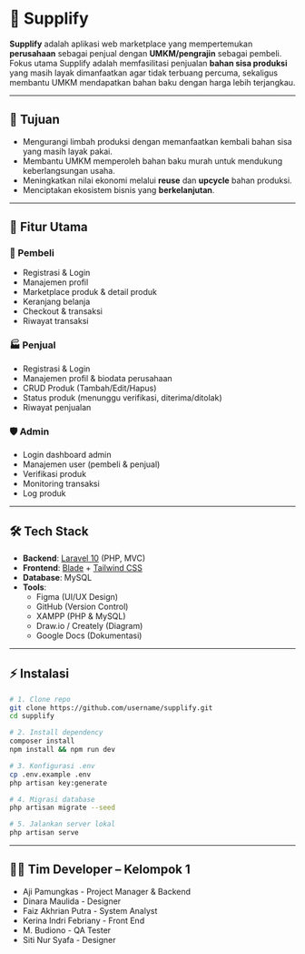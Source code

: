 # 🌱 Supplify

**Supplify** adalah aplikasi web marketplace yang mempertemukan **perusahaan** sebagai penjual dengan **UMKM/pengrajin** sebagai pembeli.  
Fokus utama Supplify adalah memfasilitasi penjualan **bahan sisa produksi** yang masih layak dimanfaatkan agar tidak terbuang percuma, sekaligus membantu UMKM mendapatkan bahan baku dengan harga lebih terjangkau.  

---

## 🎯 Tujuan
- Mengurangi limbah produksi dengan memanfaatkan kembali bahan sisa yang masih layak pakai.  
- Membantu UMKM memperoleh bahan baku murah untuk mendukung keberlangsungan usaha.  
- Meningkatkan nilai ekonomi melalui **reuse** dan **upcycle** bahan produksi.  
- Menciptakan ekosistem bisnis yang **berkelanjutan**.  

---

## 🚀 Fitur Utama

### 👥 Pembeli
- Registrasi & Login  
- Manajemen profil  
- Marketplace produk & detail produk  
- Keranjang belanja  
- Checkout & transaksi  
- Riwayat transaksi  

### 🏭 Penjual
- Registrasi & Login  
- Manajemen profil & biodata perusahaan  
- CRUD Produk (Tambah/Edit/Hapus)  
- Status produk (menunggu verifikasi, diterima/ditolak)  
- Riwayat penjualan  

### 🛡️ Admin
- Login dashboard admin  
- Manajemen user (pembeli & penjual)  
- Verifikasi produk  
- Monitoring transaksi  
- Log produk  

---

## 🛠️ Tech Stack
- **Backend**: [Laravel 10](https://laravel.com/) (PHP, MVC)  
- **Frontend**: [Blade](https://laravel.com/docs/blade) + [Tailwind CSS](https://tailwindcss.com/)  
- **Database**: MySQL  
- **Tools**:  
  - Figma (UI/UX Design)  
  - GitHub (Version Control)  
  - XAMPP (PHP & MySQL)  
  - Draw.io / Creately (Diagram)  
  - Google Docs (Dokumentasi)  

---

## ⚡ Instalasi
```bash
# 1. Clone repo
git clone https://github.com/username/supplify.git
cd supplify

# 2. Install dependency
composer install
npm install && npm run dev

# 3. Konfigurasi .env
cp .env.example .env
php artisan key:generate

# 4. Migrasi database
php artisan migrate --seed

# 5. Jalankan server lokal
php artisan serve
```
---

## 👨‍💻 Tim Developer – Kelompok 1
- Aji Pamungkas       - Project Manager & Backend
- Dinara Maulida      - Designer
- Faiz Akhrian Putra  - System Analyst
- Kerina Indri Febriany - Front End
- M. Budiono          - QA Tester
- Siti Nur Syafa      - Designer
